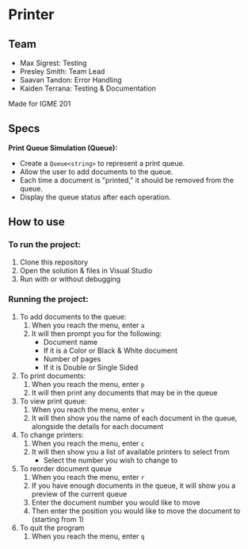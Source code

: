 # Printer

## Team
- Max Sigrest: Testing 
- Presley Smith: Team Lead
- Saavan Tandon: Error Handling 
- Kaiden Terrana: Testing & Documentation

Made for IGME 201

## Specs
**Print Queue Simulation (Queue):**
- Create a `Queue<string>` to represent a print queue.
- Allow the user to add documents to the queue.
- Each time a document is "printed," it should be removed from the queue.
- Display the queue status after each operation.

## How to use
### To run the project: 
1. Clone this repository 
2. Open the solution & files in Visual Studio 
3. Run with or without debugging 

### Running the project: 
1. To add documents to the queue: 
    1. When you reach the menu, enter `a`
    2. It will then prompt you for the following: 
        - Document name 
        - If it is a Color or Black & White document
        - Number of pages
        - If it is Double or Single Sided 
2. To print documents:
    1. When you reach the menu, enter `p`
    2. It will then print any documents that may be in the queue
3. To view print queue: 
    1. When you reach the menu, enter `v`
    2. It will then show you the name of each document in the queue, alongside the details for each document 
4. To change printers: 
    1. When you reach the menu, enter `c`
    2. It will then show you a list of available printers to select from
        - Select the number you wish to change to
5. To reorder document queue
    1. When you reach the menu, enter `r`
    2. If you have enough documents in the queue, it will show you a preview of the current queue
    3. Enter the document number you would like to move
    4. Then enter the position you would like to move the document to (starting from 1)
6. To quit the program
    1. When you reach the menu, enter `q`
